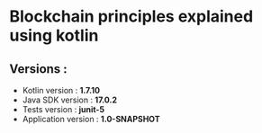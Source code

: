 # Blockchain principles explained using kotlin

## Versions :

* Kotlin version : **1.7.10**
* Java SDK version : **17.0.2**
* Tests version : **junit-5**
* Application version : **1.0-SNAPSHOT**